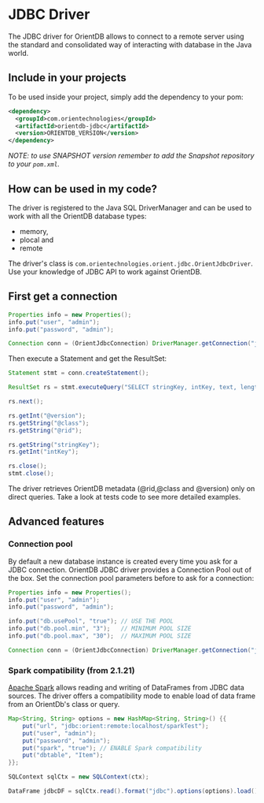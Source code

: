 # JDBC Driver

The JDBC driver for OrientDB allows to connect to a remote server using the standard and consolidated way of interacting with database in the Java world.

## Include in your projects

To be used inside your project, simply add the dependency to your pom:

```xml
<dependency>
  <groupId>com.orientechnologies</groupId>
  <artifactId>orientdb-jdbc</artifactId>
  <version>ORIENTDB_VERSION</version>
</dependency>
```
_NOTE: to use SNAPSHOT version remember to add the Snapshot repository to your ```pom.xml```._

## How can be used in my code?

The driver is registered to the Java SQL DriverManager and can be used to work with all the OrientDB database types:
- memory,
- plocal and
- remote

The driver's class is ```com.orientechnologies.orient.jdbc.OrientJdbcDriver```. Use your knowledge of JDBC API to work against OrientDB.

## First get a connection

```java
Properties info = new Properties();
info.put("user", "admin");
info.put("password", "admin");

Connection conn = (OrientJdbcConnection) DriverManager.getConnection("jdbc:orient:remote:localhost/test", info);
```

Then execute a Statement and get the ResultSet:

```java
Statement stmt = conn.createStatement();

ResultSet rs = stmt.executeQuery("SELECT stringKey, intKey, text, length, date FROM Item");

rs.next();

rs.getInt("@version");
rs.getString("@class");
rs.getString("@rid");

rs.getString("stringKey");
rs.getInt("intKey");

rs.close();
stmt.close();
```

The driver retrieves OrientDB metadata (@rid,@class and @version) only on direct queries. Take a look at tests code to see more detailed examples.

## Advanced features

### Connection pool
By default a new database instance is created every time you ask for a JDBC connection. OrientDB JDBC driver provides a Connection Pool out of the box. Set the connection pool parameters before to ask for a connection:

```java
Properties info = new Properties();
info.put("user", "admin");
info.put("password", "admin");

info.put("db.usePool", "true"); // USE THE POOL
info.put("db.pool.min", "3");   // MINIMUM POOL SIZE
info.put("db.pool.max", "30");  // MAXIMUM POOL SIZE

Connection conn = (OrientJdbcConnection) DriverManager.getConnection("jdbc:orient:remote:localhost/test", info);
```

### Spark compatibility (from 2.1.21)

[Apache Spark](http://spark.apache.org/) allows reading and writing of DataFrames from JDBC data sources. 
The driver offers a compatibility mode to enable load of data frame from an OrientDb's class or query. 

```java
Map<String, String> options = new HashMap<String, String>() {{
    put("url", "jdbc:orient:remote:localhost/sparkTest");
    put("user", "admin");
    put("password", "admin");
    put("spark", "true"); // ENABLE Spark compatibility
    put("dbtable", "Item");
}};

SQLContext sqlCtx = new SQLContext(ctx);

DataFrame jdbcDF = sqlCtx.read().format("jdbc").options(options).load();
```
